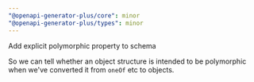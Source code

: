 ```yaml
---
"@openapi-generator-plus/core": minor
"@openapi-generator-plus/types": minor
---
```


Add explicit polymorphic property to schema

So we can tell whether an object structure is intended to be polymorphic when
we've converted it from `oneOf` etc to objects.
